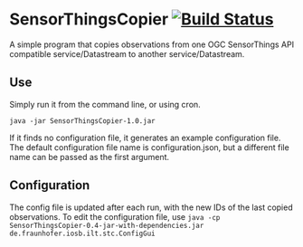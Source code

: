 # SensorThingsCopier [![Build Status](https://travis-ci.org/FraunhoferIOSB/SensorThingsCopier.svg?branch=master)](https://travis-ci.org/FraunhoferIOSB/SensorThingsCopier)
A simple program that copies observations from one OGC SensorThings API compatible
service/Datastream to another service/Datastream.

## Use
Simply run it from the command line, or using cron.

`java -jar SensorThingsCopier-1.0.jar`

If it finds no configuration file, it generates an example configuration file.
The default configuration file name is configuration.json, but a different file
name can be passed as the first argument.

## Configuration
The config file is updated after each run, with the new IDs of the last copied observations.
To edit the configuration file, use
`java -cp SensorThingsCopier-0.4-jar-with-dependencies.jar de.fraunhofer.iosb.ilt.stc.ConfigGui`
